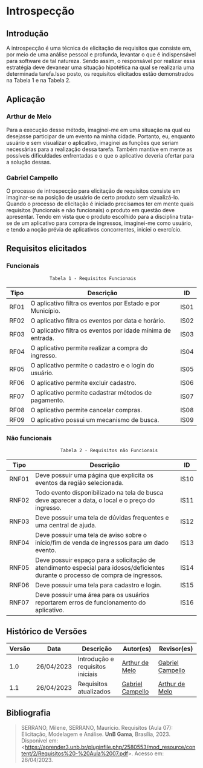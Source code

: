 # Introspecção

## Introdução

A introspecção é uma técnica de elicitação de requisitos que consiste em, por meio de uma análise pessoal e profunda, levantar o que é indispensável para software de tal natureza. Sendo assim, o responsável por realizar essa estratégia deve devanear uma situação hipotética na qual se realizaria uma determinada tarefa.Isso posto, os requisitos elicitados estão demonstrados na Tabela 1 e na Tabela 2.

## Aplicação

### Arthur de Melo

Para a execução desse método, imaginei-me em uma situação na qual eu desejasse participar de um evento na minha cidade. Portanto, eu, enquanto usuário e sem visualizar o aplicativo, imaginei as funções que seriam necessárias para a realização dessa tarefa. Também mantive em mente as possíveis dificuldades enfrentadas e o que o aplicativo deveria ofertar para a solução dessas.

### Gabriel Campello

O processo de introspecção para elicitação de requisitos consiste em imaginar-se na posição de usuário de certo produto sem vizualizá-lo. Quando o processo de elicitação é iniciado precisamos ter em mente quais requisitos (funcionais e não funcionais) o produto em questão deve apresentar. Tendo em vista que o produto escolhido para a disciplina trata-se de um aplicativo para compra de ingressos, imaginei-me como usuário, e tendo a noção prévia de aplicativos concorrentes,
iniciei o exercício. 

## Requisitos elicitados

### Funcionais
                    Tabela 1 - Requisitos Funcionais
| Tipo |             Descrição            |   ID   |
|------|----------------------------------|--------|
| RF01 | O aplicativo filtra os eventos por Estado e por Município. | IS01 |
| RF02 | O aplicativo filtra os eventos por data e horário.  | IS02 |
| RF03 | O aplicativo filtra os eventos por idade mínima de entrada.  | IS03 |
| RF04 | O aplicativo permite realizar a compra do ingresso.  | IS04 |
| RF05 | O aplicativo permite o cadastro e o login do usuário.  | IS05 |
| RF06 | O aplicativo permite excluir cadastro.  | IS06 |
| RF07 | O aplicativo permite cadastrar métodos de pagamento.  | IS07 |
| RF08 | O aplicativo permite cancelar compras.  | IS08 
| RF09 | O aplicativo possui um mecanismo de busca.  | IS09 |

### Não funcionais
                        Tabela 2 - Requisitos não Funcionais

| Tipo |             Descrição            |   ID   |
|------|----------------------------------|--------|
| RNF01 |  Deve possuir uma página que explicita os eventos da região selecionada.  | IS10 |
| RNF02 |  Todo evento disponibilizado na tela de busca deve aparecer a data, o local e o preço do ingresso.   | IS11 |
| RNF03 |  Deve possuir uma tela de dúvidas frequentes e uma central de ajuda.  | IS12 |
| RNF04 |  Deve possuir uma tela de aviso sobre o início/fim de venda de ingressos para um dado evento.  | IS13 |
| RNF05 |  Deve possuir espaço para a solicitação de atendimento especial para idosos/deficientes durante o processo de compra de ingressos.  | IS14 |
| RNF06 |  Deve possuir uma tela para cadastro e login.  | IS15 |
| RNF07 |  Deve possuir uma área para os usuários reportarem erros de funcionamento do aplicativo.  | IS16 |

## Histórico de Versões

Versão  | Data | Descrição | Autor(es) | Revisor(es)
---------- | -----  | ------ | ---------- | ----------
 1.0 | 26/04/2023 | Introdução e requisitos iniciais | [Arthur de Melo](https://github.com/arthurmlv) | [Gabriel Campello](https://github.com/G16C)
 1.1 | 26/04/2023 | Requisitos atualizados | [Gabriel Campello](https://github.com/G16C) | [Arthur de Melo](https://github.com/arthurmlv)


## Bibliografia

>SERRANO, Milene, SERRANO, Maurício. Requisitos (Aula 07): Elicitação, Modelagem e Análise. **UnB Gama**, Brasília, 2023. Disponível em: <<https://aprender3.unb.br/pluginfile.php/2580553/mod_resource/content/2/Requisitos%20-%20Aula%2007.pdf>>. Acesso em: 26/04/2023.